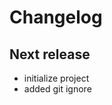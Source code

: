 # Changelog

<!--
Please add your changes under "Next release"
Do not delete anything you didn't write
-->

## Next release

* initialize project
* added git ignore